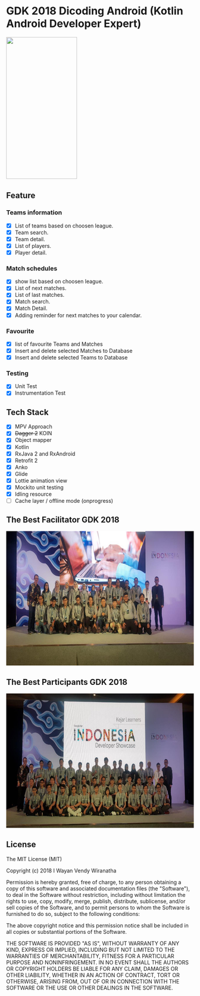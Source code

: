 # GDK 2018 Dicoding Android (Kotlin Android Developer Expert)
<img src="https://github.com/vendywira/kotlin-android/blob/master/screenshot/screen-capture.gif" width="190" height="380" />

## Feature
### Teams information
 - [x] List of teams based on choosen league.
 - [x] Team search.
 - [x] Team detail.
 - [x] List of players.
 - [x] Player detail.

### Match schedules
 - [x] show list based on choosen league.
 - [x] List of next matches.
 - [x] List of last matches.
 - [x] Match search.
 - [x] Match Detail.
 - [x] Adding reminder for next matches to your calendar.

### Favourite
 - [x] list of favourite Teams and Matches
 - [x] Insert and delete selected Matches to Database
 - [x] Insert and delete selected Teams to Database

### Testing
 - [x] Unit Test
 - [x] Instrumentation Test

## Tech Stack
- [x] MPV Approach
- [x] ~~Dagger 2~~ KOIN
- [x] Object mapper
- [x] Kotlin
- [x] RxJava 2 and RxAndroid
- [x] Retrofit 2
- [x] Anko
- [x] Glide
- [x] Lottie animation view
- [x] Mockito unit testing
- [x] Idling resource
- [ ] Cache layer / offline mode (onprogress)

## The Best Facilitator GDK 2018
<img src="https://github.com/vendywira/kotlin-android/blob/master/screenshot/the_best_facilitators_GDK_2018.jpg" width="640" height="360" />

## The Best Participants GDK 2018
<img src="https://github.com/vendywira/kotlin-android/blob/master/screenshot/the_best_participants_GDK_2018.jpg" width="640" height="360" />

## License
The MIT License (MIT)

Copyright (c) 2018 I Wayan Vendy Wiranatha

Permission is hereby granted, free of charge, to any person obtaining a copy of this software and associated documentation files (the "Software"), to deal in the Software without restriction, including without limitation the rights to use, copy, modify, merge, publish, distribute, sublicense, and/or sell copies of the Software, and to permit persons to whom the Software is furnished to do so, subject to the following conditions:

The above copyright notice and this permission notice shall be included in all copies or substantial portions of the Software.

THE SOFTWARE IS PROVIDED "AS IS", WITHOUT WARRANTY OF ANY KIND, EXPRESS OR IMPLIED, INCLUDING BUT NOT LIMITED TO THE WARRANTIES OF MERCHANTABILITY, FITNESS FOR A PARTICULAR PURPOSE AND NONINFRINGEMENT. IN NO EVENT SHALL THE AUTHORS OR COPYRIGHT HOLDERS BE LIABLE FOR ANY CLAIM, DAMAGES OR OTHER LIABILITY, WHETHER IN AN ACTION OF CONTRACT, TORT OR OTHERWISE, ARISING FROM, OUT OF OR IN CONNECTION WITH THE SOFTWARE OR THE USE OR OTHER DEALINGS IN THE SOFTWARE.
